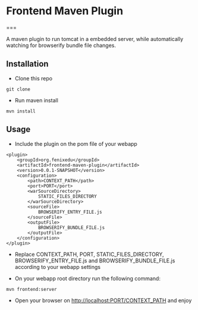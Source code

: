 # Frontend Maven Plugin
===

A maven plugin to run tomcat in a embedded server, while automatically
watching for browserify bundle file changes.

## Installation
* Clone this repo
```
git clone 
```

* Run maven install
```
mvn install
```

## Usage
* Include the plugin on the pom file of your webapp
```
<plugin>
    <groupId>org.fenixedu</groupId>
    <artifactId>frontend-maven-plugin</artifactId>
    <version>0.0.1-SNAPSHOT</version>
    <configuration>
        <path>CONTEXT_PATH</path>
        <port>PORT</port>
        <warSourceDirectory>
            STATIC_FILES_DIRECTORY
        </warSourceDirectory>
        <sourceFile>
            BROWSERIFY_ENTRY_FILE.js
        </sourceFile>
        <outputFile>
            BROWSERIFY_BUNDLE_FILE.js 
        </outputFile>
    </configuration>
</plugin>
```

* Replace CONTEXT_PATH, PORT, STATIC_FILES_DIRECTORY, BROWSERIFY_ENTRY_FILE.js
and BROWSERIFY_BUNDLE_FILE.js according to your webapp settings

* On your webapp root directory run the following command:
```
mvn frontend:server
```

* Open your browser on <a href="http://localhost:PORT/CONTEXT_PATH">http://localhost:PORT/CONTEXT_PATH</a> and enjoy
